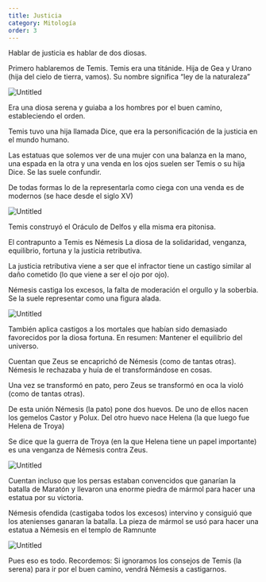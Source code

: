 ```yaml
---
title: Justicia
category: Mitología
order: 3
---
```


Hablar de justicia es hablar de dos diosas.

Primero hablaremos de Temis. Temis era una titánide. Hija de Gea y Urano (hija del cielo de tierra, vamos). Su nombre significa “ley de la naturaleza”

![Untitled]({{site.baseurl}}/images/Justicia%207b2c3dea82c64fe88b2eeede72544ee5/Skitch.png)

Era una diosa serena y guiaba a los hombres por el buen camino, estableciendo el orden.

Temis tuvo una hija llamada Dice, que era la personificación de la justicia en el mundo humano.

Las estatuas que solemos ver de una mujer con una balanza en la mano, una espada en la otra y una venda en los ojos suelen ser Temis o su hija Dice. Se las suele confundir.

De todas formas lo de la representarla como ciega con una venda es de modernos (se hace desde el siglo XV)

![Untitled]({{site.baseurl}}/images/Justicia%207b2c3dea82c64fe88b2eeede72544ee5/Resultados_de_la_Busqueda_de_imagenes_de_Google_de_https___upload_wikimedia_org_wikipedia_commons_5_55_Statue_of_Themis_jpg.png)

Temis construyó el Oráculo de Delfos y ella misma era pitonisa.

El contrapunto a Temis es Némesis La diosa de la solidaridad, venganza, equilibrio, fortuna y la justicia retributiva.

La justicia retributiva viene a ser que el infractor tiene un castigo similar al daño cometido (lo que viene a ser el ojo por ojo).

Némesis castiga los excesos, la falta de moderación el orgullo y la soberbia. Se la suele representar como una figura alada.

![Untitled]({{site.baseurl}}/images/Justicia%207b2c3dea82c64fe88b2eeede72544ee5/El_mito_de_Nemesis__la_diosa_de_la_venganza_-_La_Mente_es_Maravillosa.png)

También aplica castigos a los mortales que habían sido demasiado favorecidos por la diosa fortuna. En resumen: Mantener el equilibrio del universo.

Cuentan que Zeus se encaprichó de Némesis (como de tantas otras). Némesis le rechazaba y huía de el transformándose en cosas.

Una vez se transformó en pato, pero Zeus se transformó en oca la violó (como de tantas otras).

De esta unión Némesis (la pato) pone dos huevos. De uno de ellos nacen los gemelos Castor y Polux. Del otro huevo nace Helena (la que luego fue Helena de Troya)

Se dice que la guerra de Troya (en la que Helena tiene un papel importante) es una venganza de Némesis contra Zeus.

![Untitled]({{site.baseurl}}/images/Justicia%207b2c3dea82c64fe88b2eeede72544ee5/Nemesis_-_Nemesis_-_EcuRed.png)

Cuentan incluso que los persas estaban convencidos que ganarían la batalla de Maratón y llevaron una enorme piedra de mármol para hacer una estatua por su victoria.

Némesis ofendida (castigaba todos los excesos) intervino y consiguió que los atenienses ganaran la batalla. La pieza de mármol se usó para hacer una estatua a Némesis en el templo de Ramnunte

![Untitled]({{site.baseurl}}/images/Justicia%207b2c3dea82c64fe88b2eeede72544ee5/La_estatua_de_Nemesis_hecha_con_el_bloque_de_marmol_que_los_persas_llevaban_en_la_batalla_de_Maraton.png)

Pues eso es todo. Recordemos: Si ignoramos los consejos de Temis (la serena) para ir por el buen camino, vendrá Némesis a castigarnos.
